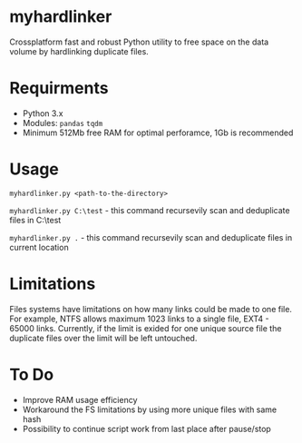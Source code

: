 # myhardlinker
Crossplatform fast and robust Python utility to free space on the data volume by hardlinking duplicate files.
# Requirments
- Python 3.x
- Modules: <code>pandas</code> <code>tqdm</code>
- Minimum 512Mb free RAM for optimal perforamce, 1Gb is recommended
# Usage
<code>myhardlinker.py \<path-to-the-directory\></code>

<code>myhardlinker.py C:\test</code> - this command recursevily scan and deduplicate files in C:\test

<code>myhardlinker.py .</code> - this command recursevily scan and deduplicate files in current location
# Limitations
Files systems have limitations on how many links could be made to one file. For example, NTFS allows maximum 1023 links to a single file, EXT4 - 65000 links. Currently, if the limit is exided for one unique source file the duplicate files over the limit will be left untouched.
# To Do
- Improve RAM usage efficiency
- Workaround the FS limitations by using more unique files with same hash
- Possibility to continue script work from last place after pause/stop 
